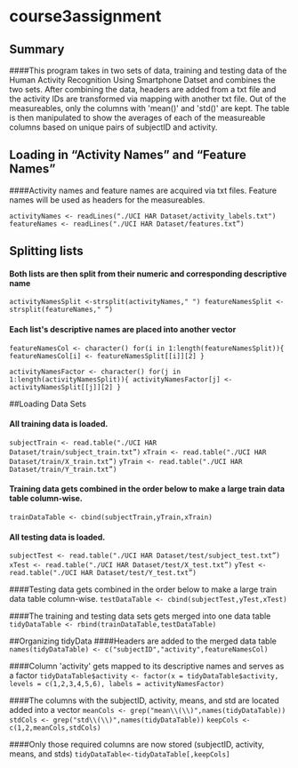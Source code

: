 # course3assignment

## Summary

####This program takes in two sets of data, training and testing data of the Human Activity Recognition Using Smartphone Datset and combines the two sets. After combining the data, headers are added from a txt file and the activity IDs are transformed via mapping with another txt file. Out of the measureables, only the columns with 'mean()' and 'std()' are kept. The table is then manipulated to show the averages of each of the measureable columns based on unique pairs of subjectID and activity.

## Loading in “Activity Names” and “Feature Names”
####Activity names and feature names are acquired via txt files. Feature names will be used as headers for the measureables. 

`activityNames <- readLines("./UCI HAR Dataset/activity_labels.txt")
featureNames <- readLines("./UCI HAR Dataset/features.txt”)`

## Splitting lists
#### Both lists are then split from their numeric and corresponding descriptive name
`activityNamesSplit <-strsplit(activityNames," ")
featureNamesSplit <-strsplit(featureNames," “)`

#### Each list's descriptive names are placed into another vector
`featureNamesCol <- character()
for(i in 1:length(featureNamesSplit)){
    featureNamesCol[i] <- featureNamesSplit[[i]][2]
}`

`activityNamesFactor <- character()
for(j in 1:length(activityNamesSplit)){
    activityNamesFactor[j] <- activityNamesSplit[[j]][2]
}`

##Loading Data Sets
#### All training data is loaded.
`subjectTrain <- read.table("./UCI HAR Dataset/train/subject_train.txt”)` 
`xTrain <- read.table("./UCI HAR Dataset/train/X_train.txt”)`
`yTrain <- read.table("./UCI HAR Dataset/train/Y_train.txt”)`

#### Training data gets combined in the order below to make a large train data table column-wise.
`trainDataTable <- cbind(subjectTrain,yTrain,xTrain)`

#### All testing data is loaded.
`subjectTest <- read.table("./UCI HAR Dataset/test/subject_test.txt”)`
`xTest <- read.table("./UCI HAR Dataset/test/X_test.txt”)`
`yTest <- read.table("./UCI HAR Dataset/test/Y_test.txt”)`

####Testing data gets combined in the order below to make a large train data table column-wise.
`testDataTable <- cbind(subjectTest,yTest,xTest)`

####The training and testing data sets gets merged into one data table
`tidyDataTable <- rbind(trainDataTable,testDataTable)`

##Organizing tidyData
####Headers are added to the merged data table
`names(tidyDataTable) <- c("subjectID","activity",featureNamesCol)`

####Column 'activity' gets mapped to its descriptive names and serves as a factor
`tidyDataTable$activity <- factor(x = tidyDataTable$activity, levels = c(1,2,3,4,5,6), labels = activityNamesFactor)`

####The columns with the subjectID, activity, means, and std are located added into a vector
`meanCols <- grep("mean\\(\\)",names(tidyDataTable))`
`stdCols <- grep("std\\(\\)",names(tidyDataTable))`
`keepCols <-c(1,2,meanCols,stdCols)`

####Only those required columns are now stored (subjectID, activity, means, and stds)
`tidyDataTable<-tidyDataTable[,keepCols]`

